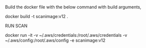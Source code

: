 Build the docker file with the below command with build arguments,

docker build -t scanimage:v12 . 




RUN SCAN

docker run -it -v ~/.aws/credentials:/root/.aws/credentials -v ~/.aws/config:/root/.aws/config -e scanimage:v12  
